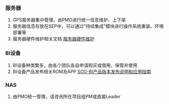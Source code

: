 ### 服务器
1. GPS服务器集中管理，由PMO进行统一信息维护、上下架
2. 服务器信息存放在SEP中，可以通过"持续集成"模块进行操作系统重装、环境部署等
3. 服务器硬件维护相关文档 [服务器硬件维护](https://confluence.sensetime.com/pages/viewpage.action?pageId=292649254)

### BI设备
1. BI设备种类繁多，由各个团队各自申请购买或借用，保管并使用
2. BI设备产品发布相关ROM及APP [SCG-BI产品版本发布说明和应用指南](https://confluence.sensetime.com/display/SCGBIKNGCENTER)

### NAS
1. 由PMO统一管理，请咨询所在项目组PM或直属Leader
